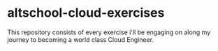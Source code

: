 # altschool-cloud-exercises  

This repository consists of every exercise i'll be engaging on along my journey to becoming a world class Cloud Engineer.

